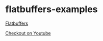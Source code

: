 # flatbuffers-examples

[Flatbuffers](https://github.com/google/flatbuffers)

[Checkout on Youtube](https://www.youtube.com/watch?v=olmL1fUnQAQ)
